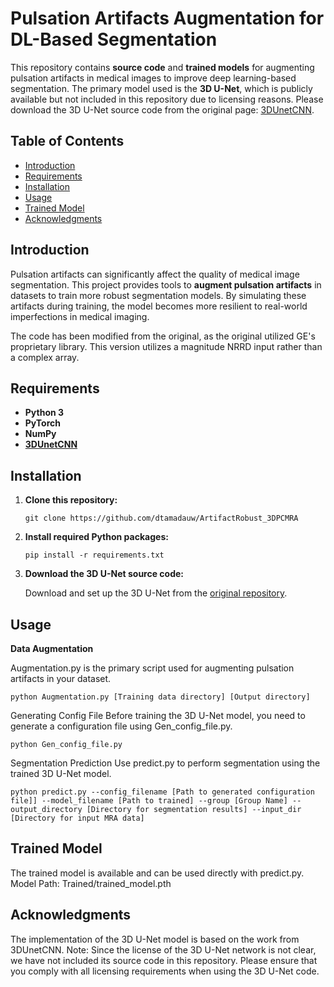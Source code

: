# Pulsation Artifacts Augmentation for DL-Based Segmentation

This repository contains **source code** and **trained models** for augmenting pulsation artifacts in medical images to improve deep learning-based segmentation. The primary model used is the **3D U-Net**, which is publicly available but not included in this repository due to licensing reasons. Please download the 3D U-Net source code from the original page: [3DUnetCNN](https://github.com/ellisdg/3DUnetCNN).

## Table of Contents

- [Introduction](#introduction)
- [Requirements](#requirements)
- [Installation](#installation)
- [Usage](#usage)
- [Trained Model](#trained-model)
- [Acknowledgments](#acknowledgments)

## Introduction

Pulsation artifacts can significantly affect the quality of medical image segmentation. This project provides tools to **augment pulsation artifacts** in datasets to train more robust segmentation models. By simulating these artifacts during training, the model becomes more resilient to real-world imperfections in medical imaging.

The code has been modified from the original, as the original utilized GE's proprietary library. This version utilizes a magnitude NRRD input rather than a complex array.


## Requirements

- **Python 3**
- **PyTorch**
- **NumPy**
- **[3DUnetCNN](https://github.com/ellisdg/3DUnetCNN)**

## Installation


1. **Clone this repository:**

   ```git clone https://github.com/dtamadauw/ArtifactRobust_3DPCMRA```

2. **Install required Python packages:**

   ```pip install -r requirements.txt```


3. **Download the 3D U-Net source code:**

   Download and set up the 3D U-Net from the [original repository](https://github.com/ellisdg/3DUnetCNN).

## Usage

**Data Augmentation**

Augmentation.py is the primary script used for augmenting pulsation artifacts in your dataset.

   ```python Augmentation.py [Training data directory] [Output directory]```

Generating Config File
Before training the 3D U-Net model, you need to generate a configuration file using Gen_config_file.py.

   ```python Gen_config_file.py```

Segmentation Prediction
Use predict.py to perform segmentation using the trained 3D U-Net model.

   ```python predict.py --config_filename [Path to generated configuration file]] --model_filename [Path to trained] --group [Group Name] --output_directory [Directory for segmentation results] --input_dir [Directory for input MRA data]```



## Trained Model

The trained model is available and can be used directly with predict.py.
Model Path: Trained/trained_model.pth

## Acknowledgments

The implementation of the 3D U-Net model is based on the work from 3DUnetCNN.
Note: Since the license of the 3D U-Net network is not clear, we have not included its source code in this repository. Please ensure that you comply with all licensing requirements when using the 3D U-Net code.
